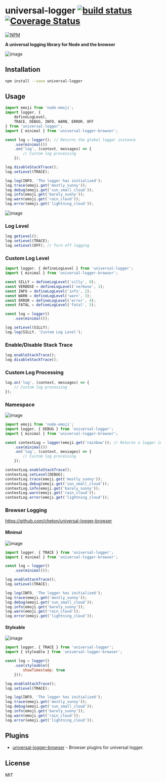# universal-logger [![build status](https://travis-ci.org/cheton/universal-logger.svg?branch=master)](https://travis-ci.org/cheton/universal-logger) [![Coverage Status](https://coveralls.io/repos/github/cheton/universal-logger/badge.svg?branch=master)](https://coveralls.io/github/cheton/universal-logger?branch=master)

[![NPM](https://nodei.co/npm/universal-logger.png?downloads=true&stars=true)](https://www.npmjs.com/package/universal-logger)

**A universal logging library for Node and the browser**
 
![image](https://cloud.githubusercontent.com/assets/447801/25939476/96bd5568-3665-11e7-9b6f-b96fe0dc73d8.png)

## Installation

```bash
npm install --save universal-logger
```

## Usage
```js
import emoji from 'node-emoji';
import logger, {
    defineLogLevel,
    TRACE, DEBUG, INFO, WARN, ERROR, OFF
} from 'universal-logger';
import { minimal } from 'universal-logger-browser';

const log = logger(); // Returns the global logger instance
    .use(minimal())
    .on('log', (context, messages) => {
        // Custom log processing
    });

log.disableStackTrace();
log.setLevel(TRACE);

log.log(INFO, 'The logger has initialized');
log.trace(emoji.get('mostly_sunny'));
log.debug(emoji.get('sun_small_cloud'));
log.info(emoji.get('barely_sunny'));
log.warn(emoji.get('rain_cloud'));
log.error(emoji.get('lightning_cloud'));
```

![image](https://cloud.githubusercontent.com/assets/447801/25858187/b7290152-350d-11e7-83bb-41fa6151fa6d.png)

### Log Level
```js
log.getLevel();
log.setLevel(TRACE);
log.setLevel(OFF); // Turn off logging
```

### Custom Log Level
```js
import logger, { defineLogLevel } from 'universal-logger';
import { minimal } from 'universal-logger-browser';

const SILLY = defineLogLevel('silly', 0);
const VERBOSE = defineLogLevel('verbose', 1);
const INFO = defineLogLevel('info', 2);
const WARN = defineLogLevel('warn', 3);
const ERROR = defineLogLevel('error', 4);
const FATAL = defineLogLevel('fatal', 5);

const log = logger()
    .use(minimal());

log.setLevel(SILLY);
log.log(SILLY, 'Custom Log Level');
```

### Enable/Disable Stack Trace
```js
log.enableStackTrace();
log.disableStackTrace();
```

### Custom Log Processing
```js
log.on('log', (context, messages) => {
    // Custom log processing
});
```

### Namespace
![image](https://cloud.githubusercontent.com/assets/447801/25858521/84e4ae20-350e-11e7-8eb0-ab3d4d2cf3d0.png)

```js
import emoji from 'node-emoji';
import logger, { DEBUG } from 'universal-logger';
import { minimal } from 'universal-logger-browser';

const contextLog = logger(emoji.get('rainbow')); // Returns a logger instance with the given namespace
    .use(minimal())
    .on('log', (context, messages) => {
        // Custom log processing
    });

contextLog.enableStackTrace();
contextLog.setLevel(DEBUG);
contextLog.trace(emoji.get('mostly_sunny'));
contextLog.debug(emoji.get('sun_small_cloud'));
contextLog.info(emoji.get('barely_sunny'));
contextLog.warn(emoji.get('rain_cloud'));
contextLog.error(emoji.get('lightning_cloud'));
```

### Browser Logging

https://github.com/cheton/universal-logger-browser

#### Minimal
![image](https://cloud.githubusercontent.com/assets/447801/25939366/34f461fa-3665-11e7-9d03-0042fda4c32e.png)

```js
import logger, { TRACE } from 'universal-logger';
import { minimal } from 'universal-logger-browser';

const log = logger()
    .use(minimal());

log.enableStackTrace();
log.setLevel(TRACE);

log.log(INFO, 'The logger has initialized');
log.trace(emoji.get('mostly_sunny'));
log.debug(emoji.get('sun_small_cloud'));
log.info(emoji.get('barely_sunny'));
log.warn(emoji.get('rain_cloud'));
log.error(emoji.get('lightning_cloud'));
```

#### Styleable
![image](https://cloud.githubusercontent.com/assets/447801/25939476/96bd5568-3665-11e7-9b6f-b96fe0dc73d8.png)

```js
import logger, { TRACE } from 'universal-logger';
import { styleable } from 'universal-logger-browser';

const log = logger()
    .use(styleable({
        showTimestamp: true
    }));

log.enableStackTrace();
log.setLevel(TRACE);

log.log(INFO, 'The logger has initialized');
log.trace(emoji.get('mostly_sunny'));
log.debug(emoji.get('sun_small_cloud'));
log.info(emoji.get('barely_sunny'));
log.warn(emoji.get('rain_cloud'));
log.error(emoji.get('lightning_cloud'));
```

## Plugins
* [universal-logger-browser](https://github.com/cheton/universal-logger-browser) - Browser plugins for universal logger.

## License

MIT
